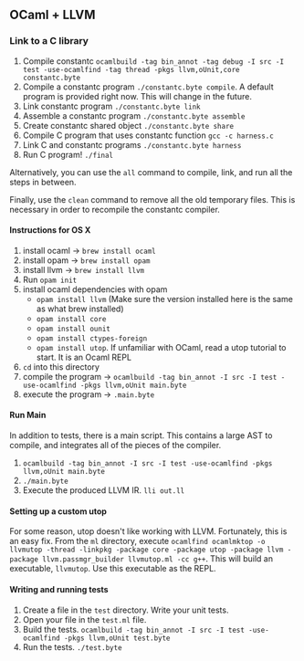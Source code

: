 ## OCaml + LLVM

### Link to a C library
1. Compile constantc ```ocamlbuild -tag bin_annot -tag debug -I src -I test -use-ocamlfind -tag thread -pkgs llvm,oUnit,core constantc.byte```
2. Compile a constantc program ```./constantc.byte compile```. A default program is provided right now. This will change in the future.
3. Link constantc program ```./constantc.byte link```
4. Assemble a constantc program ```./constantc.byte assemble```
5. Create constantc shared object ```./constantc.byte share```
6. Compile C program that uses constantc function ```gcc -c harness.c```
7. Link C and constantc programs ```./constantc.byte harness```
8. Run C program! ```./final```

Alternatively, you can use the ```all``` command to compile, link, and run all the steps in between.

Finally, use the ```clean``` command to remove all the old temporary files. This is necessary in order to recompile the constantc compiler.

#### Instructions for OS X

1. install ocaml -> ```brew install ocaml```
2. install opam -> ```brew install opam```
3. install llvm -> ```brew install llvm```
4. Run ```opam init```
5. install ocaml dependencies with opam
    * ```opam install llvm``` (Make sure the version installed here is the same as what brew installed)
    * ```opam install core```
    * ```opam install ounit```
    * ```opam install ctypes-foreign```
    * ```opam install utop```. If unfamiliar with OCaml, read a utop tutorial to start. It is an Ocaml REPL
6. ```cd``` into this directory
7. compile the program -> ```ocamlbuild -tag bin_annot -I src -I test -use-ocamlfind -pkgs llvm,oUnit main.byte```
8. execute the program -> ```.main.byte```

#### Run Main
In addition to tests, there is a main script. This contains a large AST to compile, and integrates all of the pieces of the compiler.

1. ```ocamlbuild -tag bin_annot -I src -I test -use-ocamlfind -pkgs llvm,oUnit main.byte```
2. ```./main.byte```
3. Execute the produced LLVM IR. ```lli out.ll```

#### Setting up a custom utop

For some reason, utop doesn't like working with LLVM. Fortunately, this is an easy fix.
From the ```ml``` directory, execute ```ocamlfind ocamlmktop -o llvmutop -thread -linkpkg -package core -package utop -package llvm -package llvm.passmgr_builder llvmutop.ml -cc g++```. This will build an executable, ```llvmutop```. Use this executable as the REPL.

#### Writing and running tests

1. Create a file in the ```test``` directory. Write your unit tests.
2. Open your file in the ```test.ml``` file.
3. Build the tests. ```ocamlbuild -tag bin_annot -I src -I test -use-ocamlfind -pkgs llvm,oUnit test.byte```
4. Run the tests. ```./test.byte```
